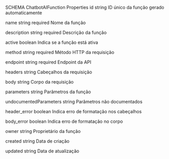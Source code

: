 SCHEMA
ChatbotAIFunction
Properties
id
string
ID único da função gerado automaticamente

name
string
required
Nome da função

description
string
required
Descrição da função

active
boolean
Indica se a função está ativa

method
string
required
Método HTTP da requisição

endpoint
string
required
Endpoint da API

headers
string
Cabeçalhos da requisição

body
string
Corpo da requisição

parameters
string
Parâmetros da função

undocumentedParameters
string
Parâmetros não documentados

header_error
boolean
Indica erro de formatação nos cabeçalhos

body_error
boolean
Indica erro de formatação no corpo

owner
string
Proprietário da função

created
string
Data de criação

updated
string
Data de atualização